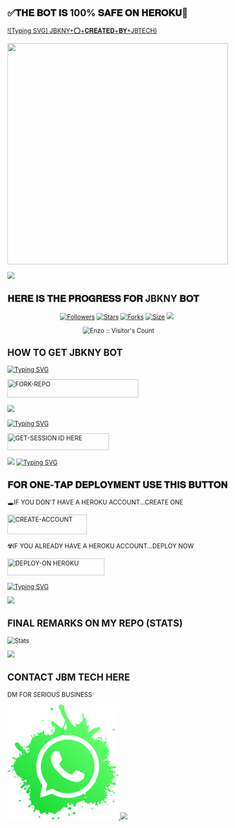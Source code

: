 



## ✅𝐓𝐇𝐄 𝐁𝐎𝐓 𝐈𝐒 100% 𝐒𝐀𝐅𝐄 𝐎𝐍 𝐇𝐄𝐑𝐎𝐊𝐔💯

[![Typing SVG] JBKNY+⭕+𝐂𝐑𝐄𝐀𝐓𝐄𝐃+𝐁𝐘+JBTECH)](https://git.io/typing-svg) 

<p align="centre"><img src="https://files.catbox.moe/ibi3x2.jpg" width="500" height="500" />




<a><img src='https://i.imgur.com/LyHic3i.gif'/></a>

## 𝐇𝐄𝐑𝐄 𝐈𝐒 𝐓𝐇𝐄 𝐏𝐑𝐎𝐆𝐑𝐄𝐒𝐒 𝐅𝐎𝐑 JBKNY 𝐁𝐎𝐓 


<p align="center">
<a href="https://github.com/JBKNY/followers"><img title="Followers" src="https://img.shields.io/github/followers/Jacob musyoka?color=blue&style=flat-square"></a>
<a href="https://github.com/JBKNY/JBKNY/stargazers/"><img title="Stars" src="https://img.shields.io/github/stars/JBKNY/JB
?color=blue&style=flat-square"></a>
<a href="https://github.com/JBKNY/JBKNY/network/members"><img title="Forks" src="https://img.shields.io/github/forks/JBKNY/JBKNY?color=blue&style=flat-square"></a>
<a href="https://github.com/JBKNY/JBKNY/"><img title="Size" src="https://img.shields.io/github/repo-size/JBKNY/JBKNY?style=flat-square&color=blue"></a>
<a href="https://github.com/JBKNY/ JBKNYgraphs/commit-activity"><img height="20" src="https://img.shields.io/badge/Maintained%3F-yes-green.svg"></a>&nbsp;&nbsp;
</p>
<p align='center'>
</p>

 <p align="center"><img src="https://profile-counter.glitch.me/{JBKNY}/count.svg" alt="Enzo :: Visitor's Count" old_src="https://profile-counter.glitch.me/{JBKNY}/count.svg" /></p>






## HOW TO GET JBKNY BOT

  
[![Typing SVG](https://readme-typing-svg.herokuapp.com?font=Rockstar-ExtraBold&color=blue&lines=𝗙𝗢𝗥𝗞+𝗔𝗡𝗗+𝗦𝗧𝗔𝗥+𝗥𝗘𝗣𝗢)](https://git.io/typing-svg)
 

  
   
   <a href="https://github.com/JBKNY/JBKNY/fork"><img title="FORK-REPO" src="https://img.shields.io/badge/FORK-REPO-h?color=blue&style=for-the-badge&logo=tesla" width="297" height="40.45"/></a></p>


<a><img src='https://i.imgur.com/LyHic3i.gif'/></a>

 
 
[![Typing SVG](https://readme-typing-svg.herokuapp.com?font=Rockstar-ExtraBold&color=blue&lines=𝗦𝗘𝗦𝗦𝗜𝗢𝗡+𝗜𝗗+𝗦𝗜𝗧𝗘+𝗜𝗦+𝗛𝗘𝗥𝗘)](https://git.io/typing-svg)
 


  <a href="https://jbm.onrender.com/"><img title="GET-SESSION ID HERE" src="https://img.shields.io/badge/GET-SESSION ID HERE-h?color=green&style=for-the-badge&logo=nike" width="230" height="38.45"/></a></p>

  
  <a><img src='https://i.imgur.com/LyHic3i.gif'/></a>
[![Typing SVG](https://readme-typing-svg.herokuapp.com?font=Rockstar-ExtraBold&color=blue&lines=𝐃𝐄𝐏𝐋𝐎𝐘+𝐎𝐍+𝐇𝐄𝐑𝐎𝐊𝐔)](https://git.io/typing-svg)


 
  

 
## 𝐅𝐎𝐑 𝐎𝐍𝐄-𝐓𝐀𝐏 𝐃𝐄𝐏𝐋𝐎𝐘𝐌𝐄𝐍𝐓 𝐔𝐒𝐄 𝐓𝐇𝐈𝐒 𝐁𝐔𝐓𝐓𝐎𝐍

   🕳IF YOU DON'T HAVE A HEROKU ACCOUNT...CREATE ONE
   
   <a href="https://signup.heroku.com/"><img title="CREATE-ACCOUNT" src="https://img.shields.io/badge/CREATE-ACCOUNT-h?color=purple&style=for-the-badge&logo=heroku" width="180" height="43.45"/></a></p>

   ☢️IF YOU ALREADY HAVE A HEROKU ACCOUNT...DEPLOY NOW

 <a href="https://dashboard.heroku.com/new?template=https://github.com/JBKNY/JBKNY"><img title="DEPLOY-ON HEROKU" src="https://img.shields.io/badge/DEPLOY-ON HEROKU-h?color=purple&style=for-the-badge&logo=heroku" width="220" height="38.45"/></a></p>

 
 [![Typing SVG](https://readme-typing-svg.herokuapp.com?font=Rockstar-ExtraBold&size=30&pause=1000&color=0000FF&center=true&vCenter=true&width=815&height=60&lines=▭+▬+▭+▬+▭+▬+▭+▬+▭+▬+▭)](https://git.io/typing-svg) 

<a><img src='https://i.imgur.com/LyHic3i.gif'/></a>

## FINAL REMARKS ON MY REPO (STATS)

![ Stats](https://github-readme-stats.vercel.app/api/pin/?username=JBKNY&repo=https://github.com/JBKNY/JBKNY&show_owner=true&theme=dark)









<a><img src='https://i.imgur.com/LyHic3i.gif'/></a>

## CONTACT JBM TECH HERE
  DM FOR SERIOUS BUSINESS

   <a href="https://github.com/JBKNY/JBKNY">
   <a href="https://wa.me/254736512615"> <img src="https://raw.githubusercontent.com/shizothetechie/database/main/icon/WhatsApp.png" width="50%"> </a>                                              
<a><img src='https://i.imgur.com/LyHic3i.gif'/></a>


